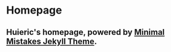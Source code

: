# Homepage

## Huieric's homepage, powered by [Minimal Mistakes Jekyll Theme](https://mmistakes.github.io/minimal-mistakes/).
